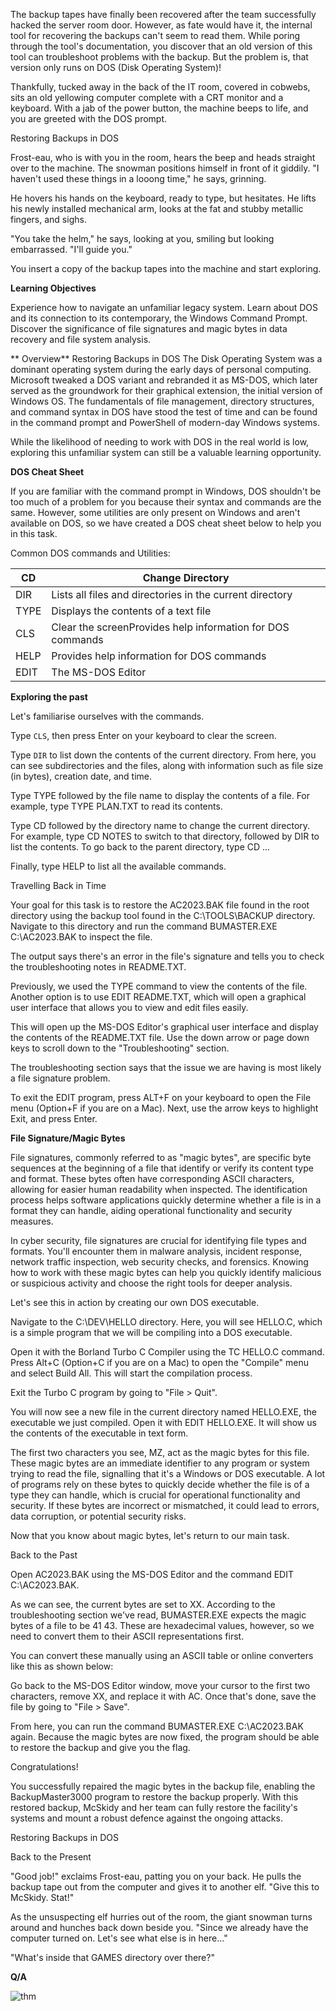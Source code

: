 The backup tapes have finally been recovered after the team successfully hacked the server room door. However, as fate would have it, the internal tool for recovering the backups can't seem to read them. While poring through the tool's documentation, you discover that an old version of this tool can troubleshoot problems with the backup. But the problem is, that version only runs on DOS (Disk Operating System)!

Thankfully, tucked away in the back of the IT room, covered in cobwebs, sits an old yellowing computer complete with a CRT monitor and a keyboard. With a jab of the power button, the machine beeps to life, and you are greeted with the DOS prompt.

Restoring Backups in DOS

Frost-eau, who is with you in the room, hears the beep and heads straight over to the machine. The snowman positions himself in front of it giddily. "I haven't used these things in a looong time," he says, grinning.

He hovers his hands on the keyboard, ready to type, but hesitates. He lifts his newly installed mechanical arm, looks at the fat and stubby metallic fingers, and sighs.

"You take the helm," he says, looking at you, smiling but looking embarrassed. "I'll guide you."

You insert a copy of the backup tapes into the machine and start exploring.

**Learning Objectives**

Experience how to navigate an unfamiliar legacy system.
Learn about DOS and its connection to its contemporary, the Windows Command Prompt.
Discover the significance of file signatures and magic bytes in data recovery and file system analysis.

**
Overview**
Restoring Backups in DOS
The Disk Operating System was a dominant operating system during the early days of personal computing. Microsoft tweaked a DOS variant and rebranded it as MS-DOS, which later served as the groundwork for their graphical extension, the initial version of Windows OS. The fundamentals of file management, directory structures, and command syntax in DOS have stood the test of time and can be found in the command prompt and PowerShell of modern-day Windows systems.

While the likelihood of needing to work with DOS in the real world is low, exploring this unfamiliar system can still be a valuable learning opportunity.

**DOS Cheat Sheet**

If you are familiar with the command prompt in Windows, DOS shouldn't be too much of a problem for you because their syntax and commands are the same. However, some utilities are only present on Windows and aren't available on DOS, so we have created a DOS cheat sheet below to help you in this task.

Common DOS commands and Utilities:

|CD   |Change Directory   |
|---|---|
| DIR  |Lists all files and directories in the current directory   |
| TYPE  | Displays the contents of a text file  |
| CLS  | Clear the screenProvides help information for DOS commands  |
| HELP  |Provides help information for DOS commands   |
| EDIT  | The MS-DOS Editor  |

**Exploring the past**

Let's familiarise ourselves with the commands.

Type ```CLS```, then press Enter on your keyboard to clear the screen.

Type ```DIR``` to list down the contents of the current directory. From here, you can see subdirectories and the files, along with information such as file size (in bytes), creation date, and time.

Type TYPE followed by the file name to display the contents of a file. For example, type TYPE PLAN.TXT to read its contents.

Type CD followed by the directory name to change the current directory. For example, type CD NOTES to switch to that directory, followed by DIR to list the contents. To go back to the parent directory, type CD ...

Finally, type HELP to list all the available commands.

Travelling Back in Time

Your goal for this task is to restore the AC2023.BAK file found in the root directory using the backup tool found in the C:\TOOLS\BACKUP directory. Navigate to this directory and run the command BUMASTER.EXE C:\AC2023.BAK to inspect the file.

The output says there's an error in the file's signature and tells you to check the troubleshooting notes in README.TXT.

Previously, we used the TYPE command to view the contents of the file. Another option is to use EDIT README.TXT, which will open a graphical user interface that allows you to view and edit files easily.

This will open up the MS-DOS Editor's graphical user interface and display the contents of the README.TXT file. Use the down arrow or page down keys to scroll down to the "Troubleshooting" section.

The troubleshooting section says that the issue we are having is most likely a file signature problem.

To exit the EDIT program, press ALT+F on your keyboard to open the File menu (Option+F if you are on a Mac). Next, use the arrow keys to highlight Exit, and press Enter.

**File Signature/Magic Bytes**

File signatures, commonly referred to as "magic bytes", are specific byte sequences at the beginning of a file that identify or verify its content type and format. These bytes often have corresponding ASCII characters, allowing for easier human readability when inspected. The identification process helps software applications quickly determine whether a file is in a format they can handle, aiding operational functionality and security measures.

In cyber security, file signatures are crucial for identifying file types and formats. You'll encounter them in malware analysis, incident response, network traffic inspection, web security checks, and forensics. Knowing how to work with these magic bytes can help you quickly identify malicious or suspicious activity and choose the right tools for deeper analysis.

Let's see this in action by creating our own ﻿DOS executable.

Navigate to the C:\DEV\HELLO directory. Here, you will see HELLO.C, which is a simple program that we will be compiling into a DOS executable.

Open it with the Borland Turbo C Compiler using the TC HELLO.C command. Press Alt+C (Option+C if you are on a Mac) to open the "Compile" menu and select Build All. This will start the compilation process.

Exit the Turbo C program by going to "File > Quit".

You will now see a new file in the current directory named HELLO.EXE, the executable we just compiled. Open it with EDIT HELLO.EXE. It will show us the contents of the executable in text form.

The first two characters you see, MZ, act as the magic bytes for this file. These magic bytes are an immediate identifier to any program or system trying to read the file, signalling that it's a Windows or DOS executable. A lot of programs rely on these bytes to quickly decide whether the file is of a type they can handle, which is crucial for operational functionality and security. If these bytes are incorrect or mismatched, it could lead to errors, data corruption, or potential security risks.

Now that you know about magic bytes, let's return to our main task.

Back to the Past

Open AC2023.BAK using the MS-DOS Editor and the command EDIT C:\AC2023.BAK. 

As we can see, the current bytes are set to XX. According to the troubleshooting section we've read, BUMASTER.EXE expects the magic bytes of a file to be 41 43. These are hexadecimal values, however, so we need to convert them to their ASCII representations first.

You can convert these manually using an ASCII table or online converters like this as shown below:

Go back to the MS-DOS Editor window, move your cursor to the first two characters, remove XX, and replace it with AC. Once that's done, save the file by going to "File > Save".

From here, you can run the command BUMASTER.EXE C:\AC2023.BAK again. Because the magic bytes are now fixed, the program should be able to restore the backup and give you the flag.

Congratulations!

You successfully repaired the magic bytes in the backup file, enabling the BackupMaster3000 program to restore the backup properly. With this restored backup, McSkidy and her team can fully restore the facility's systems and mount a robust defence against the ongoing attacks.

Restoring Backups in DOS

Back to the Present

"Good job!" exclaims Frost-eau, patting you on your back. He pulls the backup tape out from the computer and gives it to another elf. "Give this to McSkidy. Stat!"

As the unsuspecting elf hurries out of the room, the giant snowman turns around and hunches back down beside you. "Since we already have the computer turned on. Let's see what else is in here..."

"What's inside that GAMES directory over there?"

**Q/A**

![thm](https://github.com/schoto/Advent-of-Cyber-2023/assets/69323411/47f50783-4508-4b10-b28f-4869427e6903)
